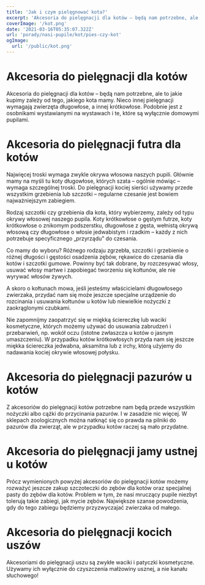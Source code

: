 ```yaml
---
title: 'Jak i czym pielęgnować kota?'
excerpt: 'Akcesoria do pielęgnacji dla kotów – będą nam potrzebne, ale to jakie kupimy zależy od tego, jakiego kota mamy. Nieco innej pielęgnacji wymagają zwierzęta długowłose, a innej krótkowłose. Podobnie jest z osobnikami wystawianymi na wystawach i te, które są wyłącznie domowymi pupilami.'
coverImage: '/kot.png'
date: '2021-03-16T05:35:07.322Z'
url: 'porady/nasi-pupile/kot/pies-czy-kot'
ogImage:
  url: '/public/kot.png'
---
```


# Akcesoria do pielęgnacji dla kotów

Akcesoria do pielęgnacji dla kotów – będą nam potrzebne, ale to jakie kupimy zależy od tego, jakiego kota mamy. Nieco innej pielęgnacji wymagają zwierzęta długowłose, a innej krótkowłose. Podobnie jest z osobnikami wystawianymi na wystawach i te, które są wyłącznie domowymi pupilami.

# Akcesoria do pielęgnacji futra dla kotów

Najwięcej troski wymaga zwykle okrywa włosowa naszych pupili. Głównie mamy na myśli tu koty długowłose, których szata – ogólnie mówiąc – wymaga szczególnej troski. Do pielęgnacji kociej sierści używamy przede wszystkim grzebienia lub szczotki – regularne czesanie jest bowiem najważniejszym zabiegiem.

Rodzaj szczotki czy grzebienia dla kota, który wybierzemy, zależy od typu okrywy włosowej naszego pupila. Koty krótkowłose o gęstym futrze, koty krótkowłose o znikomym podszerstku, długowłose z gęsta, wełnistą okrywą włosową czy długowłose o włosie jedwabistym i rzadkim – każdy z nich potrzebuje specyficznego „przyrządu” do czesania.

Co mamy do wyboru? Różnego rodzaju zgrzebła, szczotki i grzebienie o różnej długości i gęstości osadzenia zębów, rękawice do czesania dla kotów i szczotki gumowe. Powinny być tak dobrane, by rozczesywać włosy, usuwać włosy martwe i zapobiegać tworzeniu się kołtunów, ale nie wyrywać włosów żywych.

A skoro o kołtunach mowa, jeśli jesteśmy właścicielami długowłosego zwierzaka, przydać nam się może jeszcze specjalne urządzenie do rozcinania i usuwania kołtunów u kotów lub niewielkie nożyczki z zaokrąglonymi czubkami.

Nie zapomnijmy zaopatrzyć się w miękką ściereczkę lub waciki kosmetyczne, których możemy używać do usuwania zabrudzeń i przebarwień, np. wokół oczu (istotne zwłaszcza u kotów o jasnym umaszczeniu). W przypadku kotów krótkowłosych przyda nam się jeszcze miękka ściereczka jedwabna, aksamitna lub z irchy, którą użyjemy do nadawania kociej okrywie włosowej połysku.

# Akcesoria do pielęgnacji pazurów u kotów

Z akcesoriów do pielęgnacji kotów potrzebne nam będą przede wszystkim nożyczki albo cążki do przycinania pazurów. I w zasadzie nic więcej. W sklepach zoologicznych można natknąć się co prawda na pilniki do pazurów dla zwierząt, ale w przypadku kotów raczej są mało przydatne.

# Akcesoria do pielęgnacji jamy ustnej u kotów

Prócz wymienionych powyżej akcesoriów do pielęgnacji kotów możemy rozważyć jeszcze zakup szczoteczki do zębów dla kotów oraz specjalnej pasty do zębów dla kotów. Problem w tym, że nasi mruczący pupile niezbyt tolerują takie zabiegi, jak mycie zębów. Największe szanse powodzenia, gdy do tego zabiegu będziemy przyzwyczajać zwierzaka od małego.

# Akcesoria do pielęgnacji kocich uszów

Akcesoriami do pielęgnacji uszu są zwykłe waciki i patyczki kosmetyczne. Używamy ich wyłącznie do czyszczenia małżowiny usznej, a nie kanału słuchowego!